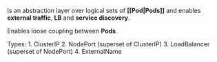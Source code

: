 Is an abstraction layer over logical sets of **[[Pod|Pods]]** and enables **external traffic**, **LB** and **service discovery**.

Enables loose coupling between **Pods**.

Types:
	1. ClusterIP
	2. NodePort (superset of ClusterIP)
	3. LoadBalancer (superset of NodePort)
	4. ExternalName